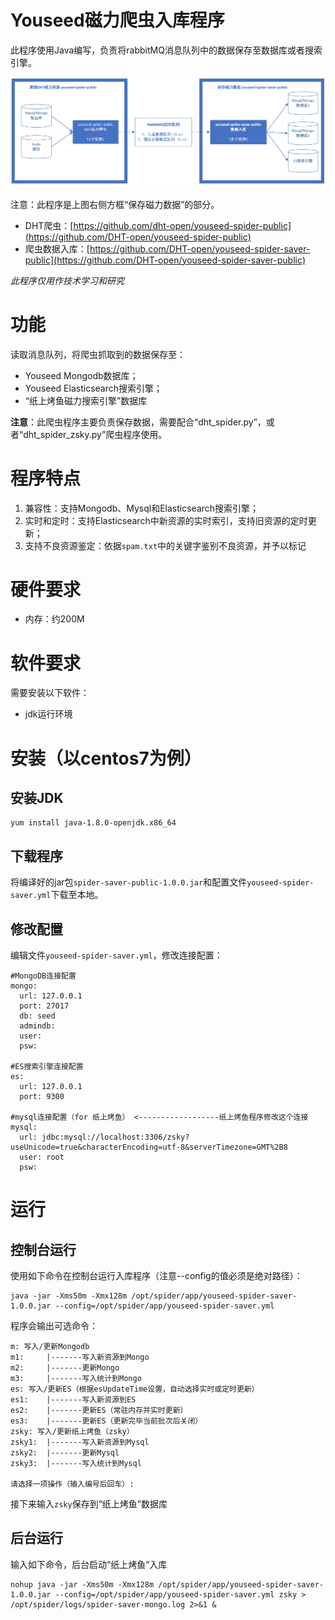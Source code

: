 # Youseed磁力爬虫入库程序 #

此程序使用Java编写，负责将rabbitMQ消息队列中的数据保存至数据库或者搜索引擎。

![](img/work.png)

注意：此程序是上图右侧方框“保存磁力数据”的部分。

- DHT爬虫：[https://github.com/dht-open/youseed-spider-public](https://github.com/DHT-open/youseed-spider-public)
- 爬虫数据入库：[https://github.com/DHT-open/youseed-spider-saver-public](https://github.com/DHT-open/youseed-spider-saver-public)

*此程序仅用作技术学习和研究*

# 功能 #

读取消息队列，将爬虫抓取到的数据保存至：

- Youseed Mongodb数据库；
- Youseed Elasticsearch搜索引擎；
- “纸上烤鱼磁力搜索引擎”数据库


**注意**：此爬虫程序主要负责保存数据，需要配合“dht_spider.py”，或者“dht_spider_zsky.py”爬虫程序使用。

# 程序特点 #

1. 兼容性：支持Mongodb、Mysql和Elasticsearch搜索引擎；
2. 实时和定时：支持Elasticsearch中新资源的实时索引，支持旧资源的定时更新；
3. 支持不良资源鉴定：依据`spam.txt`中的关键字鉴别不良资源，并予以标记


# 硬件要求 #

- 内存：约200M

# 软件要求 #

需要安装以下软件：

- jdk运行环境

# 安装（以centos7为例） #

## 安装JDK ##

    yum install java-1.8.0-openjdk.x86_64

## 下载程序 ##

将编译好的jar包`spider-saver-public-1.0.0.jar`和配置文件`youseed-spider-saver.yml`下载至本地。

## 修改配置 ##

编辑文件`youseed-spider-saver.yml`，修改连接配置：

    #MongoDB连接配置
    mongo: 
      url: 127.0.0.1
      port: 27017
      db: seed
      admindb: 
      user: 
      psw: 
    
    #ES搜索引擎连接配置 
    es:
      url: 127.0.0.1
      port: 9300
    
    #mysql连接配置（for 纸上烤鱼） <------------------纸上烤鱼程序修改这个连接
    mysql:
      url: jdbc:mysql://localhost:3306/zsky?useUnicode=true&characterEncoding=utf-8&serverTimezone=GMT%2B8
      user: root
      psw: 


# 运行 #

## 控制台运行 ##
使用如下命令在控制台运行入库程序（注意--config的值必须是绝对路径）：

    java -jar -Xms50m -Xmx128m /opt/spider/app/youseed-spider-saver-1.0.0.jar --config=/opt/spider/app/youseed-spider-saver.yml

程序会输出可选命令：
    
    m: 写入/更新Mongodb
    m1: 	|-------写入新资源到Mongo
    m2: 	|-------更新Mongo
    m3: 	|-------写入统计到Mongo
    es: 写入/更新ES（根据esUpdateTime设置，自动选择实时或定时更新）
    es1: 	|-------写入新资源到ES
    es2: 	|-------更新ES（常驻内存并实时更新）
    es3: 	|-------更新ES（更新完毕当前批次后关闭）
    zsky: 写入/更新纸上烤鱼（zsky）
    zsky1: 	|-------写入新资源到Mysql
    zsky2: 	|-------更新Mysql
    zsky3: 	|-------写入统计到Mysql
    
    请选择一项操作（输入编号后回车）:
    
接下来输入`zsky`保存到“纸上烤鱼”数据库

## 后台运行 ##
输入如下命令，后台启动“纸上烤鱼”入库

    nohup java -jar -Xms50m -Xmx128m /opt/spider/app/youseed-spider-saver-1.0.0.jar --config=/opt/spider/app/youseed-spider-saver.yml zsky > /opt/spider/logs/spider-saver-mongo.log 2>&1 &

